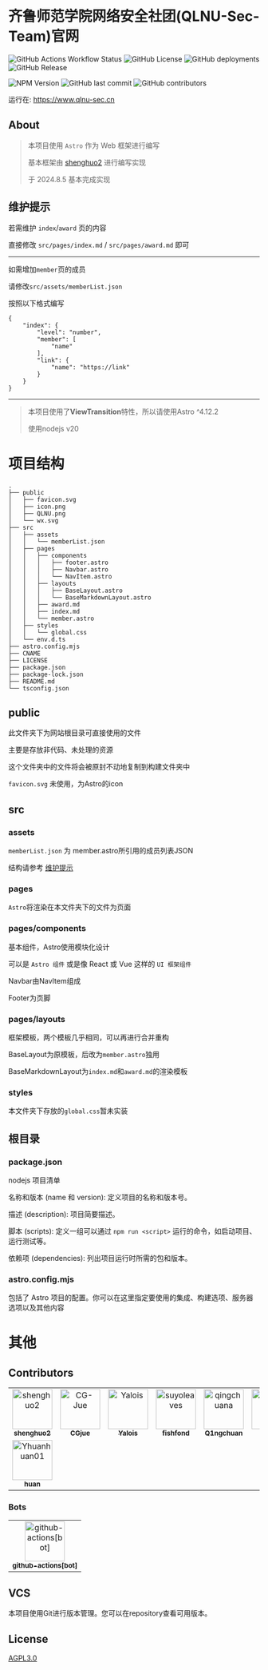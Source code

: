# 齐鲁师范学院网络安全社团(QLNU-Sec-Team)官网

![GitHub Actions Workflow Status](https://img.shields.io/github/actions/workflow/status/QLNU-Sec-Team/QLNU-Sec-Team.github.io/astro.yml)
![GitHub License](https://img.shields.io/github/license/QLNU-Sec-Team/QLNU-Sec-Team.github.io)
![GitHub deployments](https://img.shields.io/github/deployments/QLNU-Sec-Team/QLNU-Sec-Team.github.io/github-pages)
![GitHub Release](https://img.shields.io/github/v/release/QLNU-Sec-Team/QLNU-Sec-Team.github.io)

![NPM Version](https://img.shields.io/npm/v/astro)
![GitHub last commit](https://img.shields.io/github/last-commit/QLNU-Sec-Team/QLNU-Sec-Team.github.io)
![GitHub contributors](https://img.shields.io/github/contributors-anon/QLNU-Sec-Team/QLNU-Sec-Team.github.io)




运行在: https://www.qlnu-sec.cn

## About

> 本项目使用 `Astro` 作为 Web 框架进行编写
>
> 基本框架由 [shenghuo2](https://github.com/shenghuo2) 进行编写实现
>
> 于 2024.8.5 基本完成实现

## 维护提示

若需维护 `index`/`award` 页的内容

直接修改 `src/pages/index.md` / `src/pages/award.md` 即可

---

如需增加`member`页的成员

请修改`src/assets/memberList.json`

按照以下格式编写

```
{
    "index": {
        "level": "number",
        "member": [
            "name"
        ],
        "link": {
            "name": "https://link"
        }
    }
}
```

---

> 本项目使用了**ViewTransition**特性，所以请使用Astro ^4.12.2
>
> 使用nodejs v20


# 项目结构

```
.
├── public
│   ├── favicon.svg
│   ├── icon.png
│   ├── QLNU.png
│   └── wx.svg
├── src
│   ├── assets
│   │   └── memberList.json
│   ├── pages
│   │   ├── components
│   │   │   ├── footer.astro
│   │   │   ├── Navbar.astro
│   │   │   └── NavItem.astro
│   │   ├── layouts
│   │   │   ├── BaseLayout.astro
│   │   │   └── BaseMarkdownLayout.astro
│   │   ├── award.md
│   │   ├── index.md
│   │   └── member.astro
│   ├── styles
│   │   └── global.css
│   └── env.d.ts
├── astro.config.mjs
├── CNAME
├── LICENSE
├── package.json
├── package-lock.json
├── README.md
└── tsconfig.json

```

## public

此文件夹下为网站根目录可直接使用的文件

主要是存放非代码、未处理的资源 

这个文件夹中的文件将会被原封不动地复制到构建文件夹中

`favicon.svg` 未使用，为Astro的icon

## src

### assets

`memberList.json` 为 member.astro所引用的成员列表JSON

结构请参考 [维护提示](#维护提示)

### pages

`Astro`将渲染在本文件夹下的文件为页面

### pages/components

基本组件，Astro使用模块化设计

可以是 `Astro 组件` 或是像 React 或 Vue 这样的 `UI 框架组件`

Navbar由NavItem组成

Footer为页脚

### pages/layouts

框架模板，两个模板几乎相同，可以再进行合并重构

BaseLayout为原模板，后改为`member.astro`独用

BaseMarkdownLayout为`index.md`和`award.md`的渲染模板

### styles

本文件夹下存放的`global.css`暂未实装

## 根目录

### package.json

nodejs 项目清单

名称和版本 (name 和 version): 定义项目的名称和版本号。

描述 (description): 项目简要描述。

脚本 (scripts): 定义一组可以通过 `npm run <script>` 运行的命令，如启动项目、运行测试等。

依赖项 (dependencies): 列出项目运行时所需的包和版本。

### astro.config.mjs

包括了 Astro 项目的配置。你可以在这里指定要使用的集成、构建选项、服务器选项以及其他内容


# 其他

## Contributors

<!-- readme: shenghuo2,collaborators,contributors -start -->
<table>
	<tbody>
		<tr>
            <td align="center">
                <a href="https://github.com/shenghuo2">
                    <img src="https://avatars.githubusercontent.com/u/69127301?v=4" width="80;" alt="shenghuo2"/>
                    <br />
                    <sub><b>shenghuo2</b></sub>
                </a>
            </td>
            <td align="center">
                <a href="https://github.com/CG-Jue">
                    <img src="https://avatars.githubusercontent.com/u/131164348?v=4" width="80;" alt="CG-Jue"/>
                    <br />
                    <sub><b>CGjue</b></sub>
                </a>
            </td>
            <td align="center">
                <a href="https://github.com/Yalois">
                    <img src="https://avatars.githubusercontent.com/u/40634854?v=4" width="80;" alt="Yalois"/>
                    <br />
                    <sub><b>Yalois</b></sub>
                </a>
            </td>
            <td align="center">
                <a href="https://github.com/suyoleaves">
                    <img src="https://avatars.githubusercontent.com/u/69106541?v=4" width="80;" alt="suyoleaves"/>
                    <br />
                    <sub><b>fishfond</b></sub>
                </a>
            </td>
            <td align="center">
                <a href="https://github.com/qingchuana">
                    <img src="https://avatars.githubusercontent.com/u/131779281?v=4" width="80;" alt="qingchuana"/>
                    <br />
                    <sub><b>Q1ngchuan</b></sub>
                </a>
            </td>
            <td align="center">
                <a href="https://github.com/f1ngy3">
                    <img src="https://avatars.githubusercontent.com/u/126939293?v=4" width="80;" alt="f1ngy3"/>
                    <br />
                    <sub><b>f1ngy3</b></sub>
                </a>
            </td>
		</tr>
		<tr>
            <td align="center">
                <a href="https://github.com/Yhuanhuan01">
                    <img src="https://avatars.githubusercontent.com/u/118103563?v=4" width="80;" alt="Yhuanhuan01"/>
                    <br />
                    <sub><b>huan</b></sub>
                </a>
            </td>
		</tr>
	<tbody>
</table>
<!-- readme: shenghuo2,collaborators,contributors -end -->

### Bots

<!-- readme: bots -start -->
<table>
	<tbody>
		<tr>
            <td align="center">
                <a href="https://github.com/github-actions[bot]">
                    <img src="https://avatars.githubusercontent.com/in/15368?v=4" width="80;" alt="github-actions[bot]"/>
                    <br />
                    <sub><b>github-actions[bot]</b></sub>
                </a>
            </td>
		</tr>
	<tbody>
</table>
<!-- readme: bots -end -->

## VCS

本项目使用Git进行版本管理。您可以在repository查看可用版本。

## License

[AGPL3.0](LICENSE)

